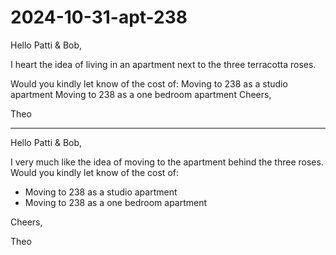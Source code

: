 # 2024-10-31-apt-238


Hello Patti & Bob,

I heart the idea of living in an apartment next to the three terracotta roses.

Would you kindly let know of the cost of:
Moving to 238 as a studio apartment
Moving to 238 as a one bedroom apartment
Cheers,

Theo

***

Hello Patti & Bob,

I very much like the idea of moving to the apartment behind the three roses. Would you kindly let know of the cost of:

* Moving to 238 as a studio apartment
* Moving to 238 as a one bedroom apartment

Cheers,

Theo
